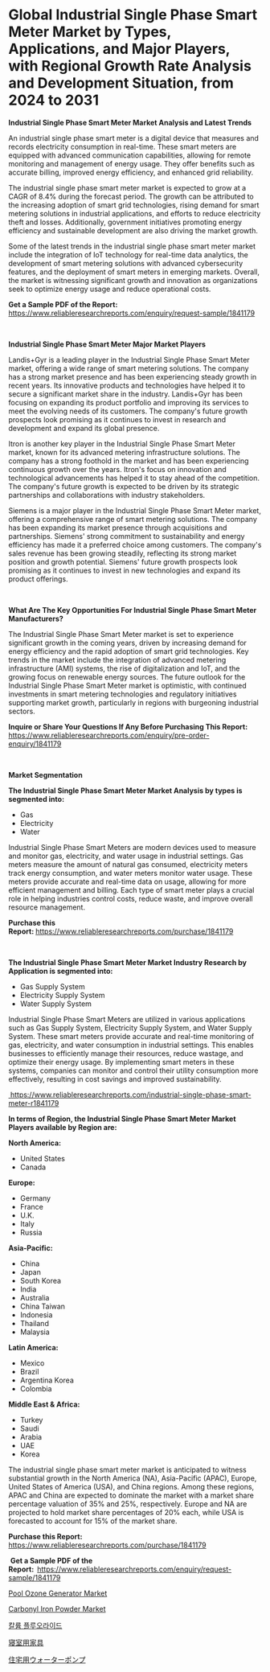 <p><h1>Global Industrial Single Phase Smart Meter Market by Types, Applications, and Major Players, with Regional Growth Rate Analysis and Development Situation, from 2024 to 2031</h1></p><p><strong>Industrial Single Phase Smart Meter Market Analysis and Latest Trends</strong></p>
<p><p>An industrial single phase smart meter is a digital device that measures and records electricity consumption in real-time. These smart meters are equipped with advanced communication capabilities, allowing for remote monitoring and management of energy usage. They offer benefits such as accurate billing, improved energy efficiency, and enhanced grid reliability.</p><p>The industrial single phase smart meter market is expected to grow at a CAGR of 8.4% during the forecast period. The growth can be attributed to the increasing adoption of smart grid technologies, rising demand for smart metering solutions in industrial applications, and efforts to reduce electricity theft and losses. Additionally, government initiatives promoting energy efficiency and sustainable development are also driving the market growth.</p><p>Some of the latest trends in the industrial single phase smart meter market include the integration of IoT technology for real-time data analytics, the development of smart metering solutions with advanced cybersecurity features, and the deployment of smart meters in emerging markets. Overall, the market is witnessing significant growth and innovation as organizations seek to optimize energy usage and reduce operational costs.</p></p>
<p><strong>Get a Sample PDF of the Report:&nbsp;</strong> <a href="https://www.reliableresearchreports.com/enquiry/request-sample/1841179">https://www.reliableresearchreports.com/enquiry/request-sample/1841179</a></p>
<p>&nbsp;</p>
<p><strong>Industrial Single Phase Smart Meter Major Market Players</strong></p>
<p><p>Landis+Gyr is a leading player in the Industrial Single Phase Smart Meter market, offering a wide range of smart metering solutions. The company has a strong market presence and has been experiencing steady growth in recent years. Its innovative products and technologies have helped it to secure a significant market share in the industry. Landis+Gyr has been focusing on expanding its product portfolio and improving its services to meet the evolving needs of its customers. The company's future growth prospects look promising as it continues to invest in research and development and expand its global presence.</p><p>Itron is another key player in the Industrial Single Phase Smart Meter market, known for its advanced metering infrastructure solutions. The company has a strong foothold in the market and has been experiencing continuous growth over the years. Itron's focus on innovation and technological advancements has helped it to stay ahead of the competition. The company's future growth is expected to be driven by its strategic partnerships and collaborations with industry stakeholders. </p><p>Siemens is a major player in the Industrial Single Phase Smart Meter market, offering a comprehensive range of smart metering solutions. The company has been expanding its market presence through acquisitions and partnerships. Siemens' strong commitment to sustainability and energy efficiency has made it a preferred choice among customers. The company's sales revenue has been growing steadily, reflecting its strong market position and growth potential. Siemens' future growth prospects look promising as it continues to invest in new technologies and expand its product offerings.</p></p>
<p>&nbsp;</p>
<p><strong>What Are The Key Opportunities For Industrial Single Phase Smart Meter Manufacturers?</strong></p>
<p><p>The Industrial Single Phase Smart Meter market is set to experience significant growth in the coming years, driven by increasing demand for energy efficiency and the rapid adoption of smart grid technologies. Key trends in the market include the integration of advanced metering infrastructure (AMI) systems, the rise of digitalization and IoT, and the growing focus on renewable energy sources. The future outlook for the Industrial Single Phase Smart Meter market is optimistic, with continued investments in smart metering technologies and regulatory initiatives supporting market growth, particularly in regions with burgeoning industrial sectors.</p></p>
<p><strong>Inquire or Share Your Questions If Any Before Purchasing This Report:</strong> <a href="https://www.reliableresearchreports.com/enquiry/pre-order-enquiry/1841179">https://www.reliableresearchreports.com/enquiry/pre-order-enquiry/1841179</a></p>
<p>&nbsp;</p>
<p><strong>Market Segmentation</strong></p>
<p><strong>The Industrial Single Phase Smart Meter Market Analysis by types is segmented into:</strong></p>
<p><ul><li>Gas</li><li>Electricity</li><li>Water</li></ul></p>
<p><p>Industrial Single Phase Smart Meters are modern devices used to measure and monitor gas, electricity, and water usage in industrial settings. Gas meters measure the amount of natural gas consumed, electricity meters track energy consumption, and water meters monitor water usage. These meters provide accurate and real-time data on usage, allowing for more efficient management and billing. Each type of smart meter plays a crucial role in helping industries control costs, reduce waste, and improve overall resource management.</p></p>
<p><strong>Purchase this Report:&nbsp;</strong><a href="https://www.reliableresearchreports.com/purchase/1841179">https://www.reliableresearchreports.com/purchase/1841179</a></p>
<p>&nbsp;</p>
<p><strong>The Industrial Single Phase Smart Meter Market Industry Research by Application is segmented into:</strong></p>
<p><ul><li>Gas Supply System</li><li>Electricity Supply System</li><li>Water Supply System</li></ul></p>
<p><p>Industrial Single Phase Smart Meters are utilized in various applications such as Gas Supply System, Electricity Supply System, and Water Supply System. These smart meters provide accurate and real-time monitoring of gas, electricity, and water consumption in industrial settings. This enables businesses to efficiently manage their resources, reduce wastage, and optimize their energy usage. By implementing smart meters in these systems, companies can monitor and control their utility consumption more effectively, resulting in cost savings and improved sustainability.</p></p>
<p><a href="https://www.reliableresearchreports.com/industrial-single-phase-smart-meter-r1841179">&nbsp;https://www.reliableresearchreports.com/industrial-single-phase-smart-meter-r1841179</a></p>
<p><strong>In terms of Region, the Industrial Single Phase Smart Meter Market Players available by Region are:</strong></p>
<p>
    <p> <strong> North America: </strong>
        <ul>
            <li>United States</li>
            <li>Canada</li>
        </ul>
        </p> 
    <p> <strong> Europe: </strong>
        <ul>
            <li>Germany</li>
            <li>France</li>
            <li>U.K.</li>
            <li>Italy</li>
            <li>Russia</li>
        </ul>
        </p> 
    <p> <strong> Asia-Pacific: </strong>
        <ul>
            <li>China</li>
            <li>Japan</li>
            <li>South Korea</li>
            <li>India</li>
            <li>Australia</li>
            <li>China Taiwan</li>
            <li>Indonesia</li>
            <li>Thailand</li>
            <li>Malaysia</li>
        </ul>
        </p> 
    <p> <strong> Latin America: </strong>
        <ul>
            <li>Mexico</li>
            <li>Brazil</li>
            <li>Argentina Korea</li>
            <li>Colombia</li>
        </ul>
        </p> 
    <p> <strong> Middle East & Africa: </strong>
        <ul>
            <li>Turkey</li>
            <li>Saudi</li>
            <li>Arabia</li>
            <li>UAE</li>
            <li>Korea</li>
        </ul>
    </p>
    </p>
<p><p>The industrial single phase smart meter market is anticipated to witness substantial growth in the North America (NA), Asia-Pacific (APAC), Europe, United States of America (USA), and China regions. Among these regions, APAC and China are expected to dominate the market with a market share percentage valuation of 35% and 25%, respectively. Europe and NA are projected to hold market share percentages of 20% each, while USA is forecasted to account for 15% of the market share.</p></p>
<p><strong>Purchase this Report: </strong><a href="https://www.reliableresearchreports.com/purchase/1841179">https://www.reliableresearchreports.com/purchase/1841179</a></p>
<p>&nbsp;<strong>Get a Sample PDF of the Report:&nbsp;&nbsp;</strong><a href="https://www.reliableresearchreports.com/enquiry/request-sample/1841179">https://www.reliableresearchreports.com/enquiry/request-sample/1841179</a></p>
<p><strong></strong></p>
<p><p><a href="https://view.publitas.com/reportprime-1/pool-ozone-generator-market-exploring-market-share-market-trends-and-future-growth/">Pool Ozone Generator Market</a></p><p><a href="https://sudsy-motorcycle-bbc.notion.site/Carbonyl-Iron-Powder-Market-Analysis-and-Sze-Forecasted-for-period-from-2024-to-2031-9921fc2e5fd04e1c93fcffa67b9e98d3">Carbonyl Iron Powder Market</a></p><p><a href="https://medium.com/@matthiasdkins856/%EC%B9%BC%EB%A5%A8-%ED%94%8C%EB%A3%A8%EC%98%A4%EB%9D%BC%EC%9D%B4%EB%93%9C-%EC%8B%9C%EC%9E%A5-2031%EB%85%84%EA%B9%8C%EC%A7%80-%EC%84%B1%EA%B3%B5%EC%A0%81%EC%9D%B8-%EB%B9%84%EC%A6%88%EB%8B%88%EC%8A%A4-%EC%A0%84%EB%9E%B5%EC%9D%98-%EC%97%B4%EC%87%A0-%EC%98%88%EC%B8%A1-ecca5a6d0a1a">칼륨 플루오라이드</a></p><p><a href="https://medium.com/@eugenethompson65/%E3%83%99%E3%83%83%E3%83%89%E3%83%AB%E3%83%BC%E3%83%A0%E7%94%A8%E3%81%AE%E5%AE%B6%E5%85%B7%E5%B8%82%E5%A0%B4-%E5%B8%82%E5%A0%B4cagr-%E5%B8%82%E5%A0%B4%E3%83%88%E3%83%AC%E3%83%B3%E3%83%89-%E6%88%90%E9%95%B7%E6%88%A6%E7%95%A5%E3%81%AB%E9%96%A2%E3%81%99%E3%82%8B%E6%B4%9E%E5%AF%9F-86366ecfb7ce">寝室用家具</a></p><p><a href="https://github.com/oqxogxyvqe90775/Market-Research-Report-List-1/blob/main/148335242640.md">住宅用ウォーターポンプ</a></p></p>
